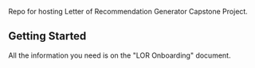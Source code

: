 Repo for hosting Letter of Recommendation Generator Capstone Project.

## Getting Started

All the information you need is on the "LOR Onboarding" document. 
